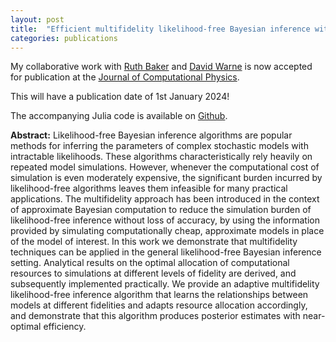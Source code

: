 ```yaml
---
layout: post
title:  "Efficient multifidelity likelihood-free Bayesian inference with adaptive computational resource allocation: published!"
categories: publications
---
```


My collaborative work with [Ruth Baker](https://www.iamruthbaker.com/) and [David Warne](https://twitter.com/davidjwarne)
is now accepted for publication at the [Journal of Computational Physics](https://doi.org/10.1016/j.jcp.2023.112577).

This will have a publication date of 1st January 2024!

The accompanying Julia code is available on [Github](https://github.com/tpprescott/mf-lf).

**Abstract:**
Likelihood-free Bayesian inference algorithms are popular methods for inferring the parameters of complex stochastic models with intractable likelihoods.
These algorithms characteristically rely heavily on repeated model simulations.
However, whenever the computational cost of simulation is even moderately expensive, the significant burden incurred by likelihood-free algorithms leaves them infeasible for many practical applications. 
The multifidelity approach has been introduced in the context of approximate Bayesian computation to reduce the simulation burden of likelihood-free inference without loss of accuracy, by using the information provided by simulating computationally cheap, approximate models in place of the model of interest. 
In this work we demonstrate that multifidelity techniques can be applied in the general likelihood-free Bayesian inference setting. 
Analytical results on the optimal allocation of computational resources to simulations at different levels of fidelity are derived, and subsequently implemented practically. 
We provide an adaptive multifidelity likelihood-free inference algorithm that learns the relationships between models at different fidelities and adapts resource allocation accordingly, and demonstrate that this algorithm produces posterior estimates with near-optimal efficiency.
